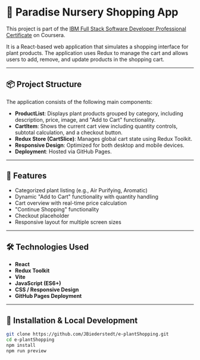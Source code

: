 # 🌿 Paradise Nursery Shopping App

This project is part of the [IBM Full Stack Software Developer Professional Certificate](https://www.coursera.org/professional-certificates/ibm-full-stack-cloud-developer) on Coursera.

It is a React-based web application that simulates a shopping interface for plant products. The application uses Redux to manage the cart and allows users to add, remove, and update products in the shopping cart.

---

## 📦 Project Structure

The application consists of the following main components:

- **ProductList**: Displays plant products grouped by category, including description, price, image, and "Add to Cart" functionality.
- **CartItem**: Shows the current cart view including quantity controls, subtotal calculation, and a checkout button.
- **Redux Store (CartSlice)**: Manages global cart state using Redux Toolkit.
- **Responsive Design**: Optimized for both desktop and mobile devices.
- **Deployment**: Hosted via GitHub Pages.

---

## 🚀 Features

- Categorized plant listing (e.g., Air Purifying, Aromatic)
- Dynamic "Add to Cart" functionality with quantity handling
- Cart overview with real-time price calculation
- "Continue Shopping" functionality
- Checkout placeholder
- Responsive layout for multiple screen sizes

---

## 🛠️ Technologies Used

- **React**
- **Redux Toolkit**
- **Vite**
- **JavaScript (ES6+)**
- **CSS / Responsive Design**
- **GitHub Pages Deployment**

---

## 📂 Installation & Local Development

```bash
git clone https://github.com/JBiederstedt/e-plantShopping.git
cd e-plantShopping
npm install
npm run preview
```
